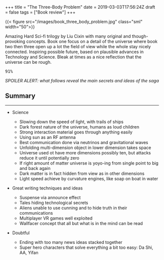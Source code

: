 +++
title = "The Three-Body Problem"
date = 2019-03-03T17:56:24Z
draft = false
tags = ["Book review"]
+++

{{< figure src="/images/book_three_body_problem.jpg"  class="sml" width="50">}}

Amazing Hard Sci-fi trilogy by Liu Cixin with many original and though-provoking concepts. Book one focus on a detail of the universe where book two then three open up a lot the field of view while the whole stay nicely connected.
Inspiring possible future, based on plausible advances in Technology and Science. Bleak at times as a nice reflection that the universe can be rough.

<kbd>91%</kbd>

*SPOILER ALERT: what follows reveal the main secrets and ideas of the saga*

<!--more-->

## Summary
***

* Science
    * Slowing down the speed of light, with trails of ships
    * Dark forest nature of the universe, humans as loud children
    * Strong interaction material goes through anything easily
    * Using sun as an RF antenna
    * Best communication done via neutrinos and gravitational waves
    * Unfolding multi-dimension object in lower dimension takes space
    * Universe used ot have more dimensions possibly ten, but attacks reduce it until potentially zero
    * If right amount of matter universe is yoyo-ing from single point to big and back again
    * Dark matter is in fact hidden from view as in other dimensions
    * Light speed achieve by curvature engines, like soap on boat in water
    
* Great writing techniques and ideas
    * Suspense via announce effect
    * Tales hiding technological secrets
    * Aliens unable to use cunning and to hide truth in their communications
    * Multiplayer VR games well exploited
    * Wallfacer concept that all but what is in the mind can be read
    
* Doubtful
    * Ending with too many news ideas stacked together
    * Super hero characters that solve everything  a bit too easy: Da Shi, AA, Yifan